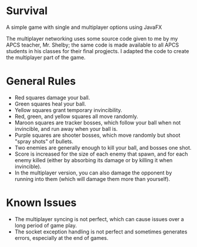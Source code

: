 # Survival
A simple game with single and multiplayer options using JavaFX

The multiplayer networking uses some source code given to me by my APCS teacher, Mr. Shelby; the same code is made available to all APCS students in his classes for their final progjects.
I adapted the code to create the multiplayer part of the game.

# General Rules
- Red squares damage your ball.
- Green squares heal your ball.
- Yellow squares grant temporary invincibility.
- Red, green, and yellow squares all move randomly.
- Maroon squares are tracker bosses, which follow your ball when not invincible, and run away when your ball is.
- Purple squares are shooter bosses, which move randomly but shoot "spray shots" of bullets.
- Two enemies are generally enough to kill your ball, and bosses one shot.
- Score is increased for the size of each enemy that spawn, and for each enemy killed (either by absorbing its damage or by killing it when invincible).
- In the multiplayer version, you can also damage the opponent by running into them (which will damage them more than yourself).

# Known Issues
- The multiplayer syncing is not perfect, which can cause issues over a long period of game play.
- The socket exception handling is not perfect and sometimes generates errors, especially at the end of games.
